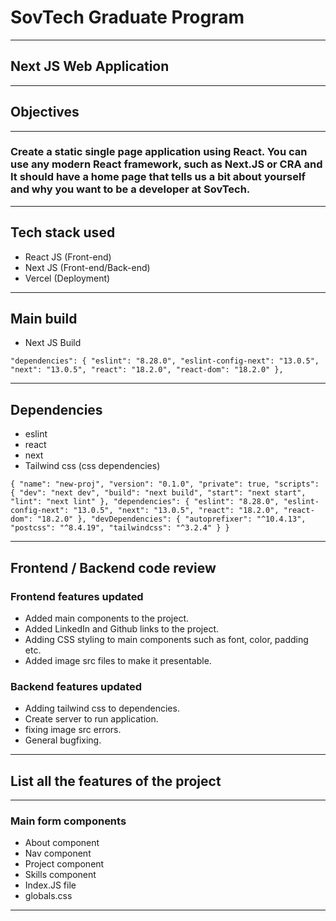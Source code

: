 # SovTech Graduate Program
---
## Next JS Web Application 
---
## Objectives
---

### Create a static single page application using React. You can use any modern React framework, such as Next.JS or CRA and It should have a home page that tells us a bit about yourself and why you want to be a developer at SovTech.

---


## Tech stack used

- React JS (Front-end)
- Next JS (Front-end/Back-end)
- Vercel (Deployment)

---

## Main build

- Next JS Build

`"dependencies": {
    "eslint": "8.28.0",
    "eslint-config-next": "13.0.5",
    "next": "13.0.5",
    "react": "18.2.0",
    "react-dom": "18.2.0"
  },
  `
  
---
## Dependencies

- eslint
- react
- next
- Tailwind css (css dependencies)


`
 {
  "name": "new-proj",
  "version": "0.1.0",
  "private": true,
  "scripts": {
    "dev": "next dev",
    "build": "next build",
    "start": "next start",
    "lint": "next lint"
  },
  "dependencies": {
    "eslint": "8.28.0",
    "eslint-config-next": "13.0.5",
    "next": "13.0.5",
    "react": "18.2.0",
    "react-dom": "18.2.0"
  },
  "devDependencies": {
    "autoprefixer": "^10.4.13",
    "postcss": "^8.4.19",
    "tailwindcss": "^3.2.4"
  }
}
`

---



## Frontend / Backend code review

### Frontend features updated

- Added main components to the project.
- Added LinkedIn and Github links to the project.
- Adding CSS styling to main components such as font, color, padding etc.
- Added image src files to make it presentable.

### Backend features updated

- Adding tailwind css to dependencies.
- Create server to run application.
- fixing image src errors.
- General bugfixing.



---
## List all the features of the project

---

### Main form components

- About component
- Nav component
- Project component
- Skills component
- Index.JS file
- globals.css


---



